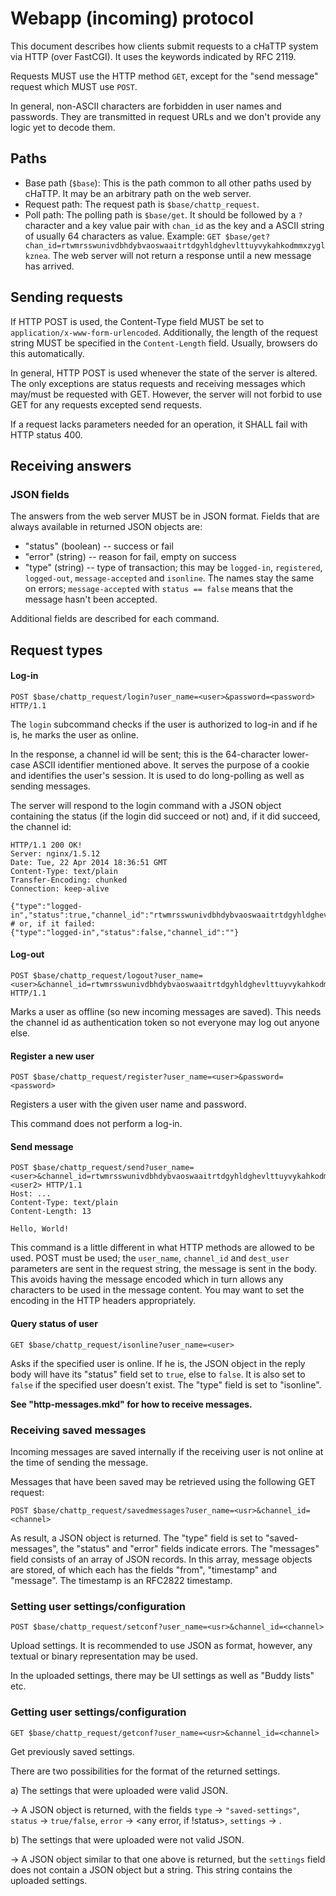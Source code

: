 # Webapp (incoming) protocol

This document describes how clients submit requests to a cHaTTP system via
HTTP (over FastCGI). It uses the keywords indicated by RFC 2119.

Requests MUST use the HTTP method `GET`, except for the "send message" request
which MUST use `POST`.

In general, non-ASCII characters are forbidden in user names and passwords. They are
transmitted in request URLs and we don't provide any logic yet to decode them.

## Paths

* Base path (`$base`): This is the path common to all other paths used by cHaTTP. It may be an arbitrary
path on the web server.
* Request path: The request path is `$base/chattp_request`.
* Poll path: The polling path is `$base/get`. It should be followed by a `?` character and a key value
pair with `chan_id` as the key and a ASCII string of usually 64 characters as value. Example:
`GET $base/get?chan_id=rtwmrsswunivdbhdybvaoswaaitrtdgyhldghevlttuyvykahkodmmxzyglkznea`. The web
server will not return a response until a new message has arrived.

## Sending requests

If HTTP POST is used, the Content-Type field MUST be set to `application/x-www-form-urlencoded`.
Additionally, the length of the request string MUST be specified in the `Content-Length` field. Usually,
browsers do this automatically.

In general, HTTP POST is used whenever the state of the server is altered. The only exceptions
are status requests and receiving messages which may/must be requested with GET. However, the server
will not forbid to use GET for any requests excepted send requests.

If a request lacks parameters needed for an operation, it SHALL fail with HTTP status 400.

## Receiving answers
### JSON fields

The answers from the web server MUST be in JSON format. Fields that are always available in returned JSON objects are:

* "status" (boolean) -- success or fail
* "error" (string) -- reason for fail, empty on success
* "type" (string) -- type of transaction; this may be `logged-in`, `registered`, `logged-out`, `message-accepted` and `isonline`.
The names stay the same on errors; `message-accepted` with `status == false` means that the message hasn't been accepted.

Additional fields are described for each command.

## Request types

#### Log-in

    POST $base/chattp_request/login?user_name=<user>&password=<password> HTTP/1.1

The `login` subcommand checks if the user is authorized to log-in and if he is, he marks
the user as online.

In the response, a channel id will be sent; this is the 64-character lower-case ASCII identifier
mentioned above. It serves the purpose of a cookie and identifies the user's session. It is used
to do long-polling as well as sending messages.

The server will respond to the login command with a JSON object containing the status (if the login
did succeed or not) and, if it did succeed, the channel id:

    HTTP/1.1 200 OK!
    Server: nginx/1.5.12
    Date: Tue, 22 Apr 2014 18:36:51 GMT
    Content-Type: text/plain
    Transfer-Encoding: chunked
    Connection: keep-alive

    {"type":"logged-in","status":true,"channel_id":"rtwmrsswunivdbhdybvaoswaaitrtdgyhldghevlttuyvykahkodmmxzyglkzneaa"}
    # or, if it failed:
    {"type":"logged-in","status":false,"channel_id":""}

#### Log-out

    POST $base/chattp_request/logout?user_name=<user>&channel_id=rtwmrsswunivdbhdybvaoswaaitrtdgyhldghevlttuyvykahkodmmxzyglkzneaa HTTP/1.1

Marks a user as offline (so new incoming messages are saved). This needs the channel id as authentication token
so not everyone may log out anyone else.

#### Register a new user

    POST $base/chattp_request/register?user_name=<user>&password=<password>

Registers a user with the given user name and password.

This command does not perform a log-in.

#### Send message

    POST $base/chattp_request/send?user_name=<user>&channel_id=rtwmrsswunivdbhdybvaoswaaitrtdgyhldghevlttuyvykahkodmmxzyglkzneaa&dest_user=<user2> HTTP/1.1
    Host: ...
    Content-Type: text/plain
    Content-Length: 13

    Hello, World!

This command is a little different in what HTTP methods are allowed to be used. POST must be used; the `user_name`, `channel_id` and `dest_user`
parameters are sent in the request string, the message is sent in the body. This avoids having the message encoded which
in turn allows any characters to be used in the message content. You may want to set the encoding in the HTTP headers appropriately.

#### Query status of user

    GET $base/chattp_request/isonline?user_name=<user>

Asks if the specified user is online. If he is, the JSON object in the reply body will have its "status" field set to `true`, else to `false`.
It is also set to `false` if the specified user doesn't exist. The "type" field is set to "isonline".

**See "http-messages.mkd" for how to receive messages.**

### Receiving saved messages

Incoming messages are saved internally if the receiving user is not online at the time of sending the message.

Messages that have been saved may be retrieved using the following GET request:

    POST $base/chattp_request/savedmessages?user_name=<usr>&channel_id=<channel>

As result, a JSON object is returned. The "type" field is set to "saved-messages", the "status" and "error" fields indicate errors.
The "messages" field consists of an array of JSON records. In this array, message objects are stored, of which each has the fields "from",
"timestamp" and "message". The timestamp is an RFC2822 timestamp.

### Setting user settings/configuration

    POST $base/chattp_request/setconf?user_name=<usr>&channel_id=<channel>

Upload settings. It is recommended to use JSON as format, however, any textual or binary representation may be used.

In the uploaded settings, there may be UI settings as well as "Buddy lists" etc.

### Getting user settings/configuration

    GET $base/chattp_request/getconf?user_name=<usr>&channel_id=<channel>

Get previously saved settings.

There are two possibilities for the format of the returned settings.

a) The settings that were uploaded were valid JSON.

→ A JSON object is returned, with the fields `type` → `"saved-settings"`, `status` → `true/false`, `error` → <any error, if !status>,
`settings` → <the uploaded JSON object>.

b) The settings that were uploaded were not valid JSON.

→ A JSON object similar to that one above is returned, but the `settings` field does not contain a JSON object but a string.
This string contains the uploaded settings.


